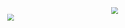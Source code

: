 <div align="center">
  <img src="https://github-readme-streak-stats.herokuapp.com/?user=yopopova" />
</div>
<img src="https://github-readme-stats.vercel.app/api/top-langs/?username=yopopova" />

<!---
yopopova/yopopova is a ✨ special ✨ repository because its `README.md` (this file) appears on your GitHub profile.
You can click the Preview link to take a look at your changes.
--->
